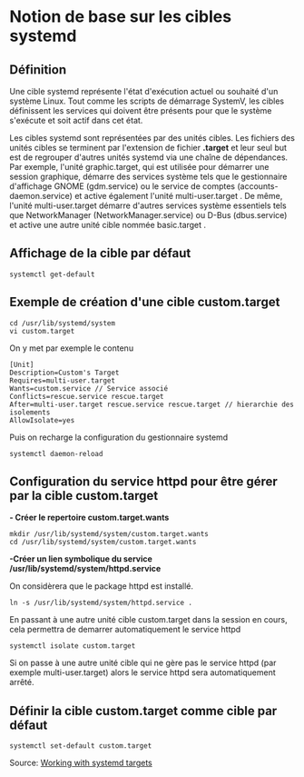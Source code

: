 # Notion de base sur les cibles systemd

## Définition

Une cible systemd représente l'état d'exécution actuel ou souhaité d'un système Linux. Tout comme les scripts de démarrage SystemV, les cibles définissent les services qui doivent être présents pour que le système s'exécute et soit actif dans cet état.

Les cibles systemd sont représentées par des unités cibles. Les fichiers des unités cibles se terminent par l'extension de fichier **.target** et leur seul but est de regrouper d'autres unités systemd via une chaîne de dépendances. Par exemple, l'unité graphic.target, qui est utilisée pour démarrer une session graphique, démarre des services système tels que le gestionnaire d'affichage GNOME (gdm.service) ou le service de comptes (accounts-daemon.service) et active également l'unité multi-user.target . De même, l'unité multi-user.target démarre d'autres services système essentiels tels que NetworkManager (NetworkManager.service) ou D-Bus (dbus.service) et active une autre unité cible nommée basic.target .

## Affichage de la cible par défaut

```
systemctl get-default
```

## Exemple de création d'une cible custom.target

```
cd /usr/lib/systemd/system
vi custom.target
```

On y met par exemple le contenu
```
[Unit]
Description=Custom's Target
Requires=multi-user.target
Wants=custom.service // Service associé
Conflicts=rescue.service rescue.target
After=multi-user.target rescue.service rescue.target // hierarchie des isolements
AllowIsolate=yes
```

Puis on recharge la configuration du gestionnaire systemd
```
systemctl daemon-reload
```

## Configuration du service httpd pour être gérer par la cible custom.target

**- Créer le repertoire custom.target.wants**

```
mkdir /usr/lib/systemd/system/custom.target.wants
cd /usr/lib/systemd/system/custom.target.wants
```

**-Créer un lien symbolique du service /usr/lib/systemd/system/httpd.service**

On considèrera que le package httpd est installé.
```
ln -s /usr/lib/systemd/system/httpd.service .
```

En passant à une autre unité cible custom.target dans la session en cours, cela permettra de demarrer automatiquement le service httpd

```
systemctl isolate custom.target
```

Si on passe à une autre unité cible qui ne gère pas le service httpd (par exemple multi-user.target) alors le service httpd sera automatiquement arrêté.

## Définir la cible custom.target comme cible par défaut

```
systemctl set-default custom.target
```

Source: [Working with systemd targets](https://access.redhat.com/documentation/en-us/red_hat_enterprise_linux/8/html/configuring_basic_system_settings/working-with-systemd-targets_configuring-basic-system-settings)